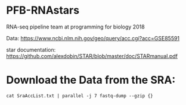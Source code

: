 # PFB-RNAstars
RNA-seq pipeline team at programming for biology 2018


Data:
https://www.ncbi.nlm.nih.gov/geo/query/acc.cgi?acc=GSE85591

star documentation:
https://github.com/alexdobin/STAR/blob/master/doc/STARmanual.pdf 


# Download the Data from the SRA:

`cat SraAccList.txt | parallel -j 7 fastq-dump --gzip {}` 
